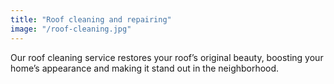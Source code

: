 ```yaml
---
title: "Roof cleaning and repairing"
image: "/roof-cleaning.jpg"
---
```

Our roof cleaning service restores your roof’s original beauty, boosting your home’s appearance and making it stand out in the neighborhood.
